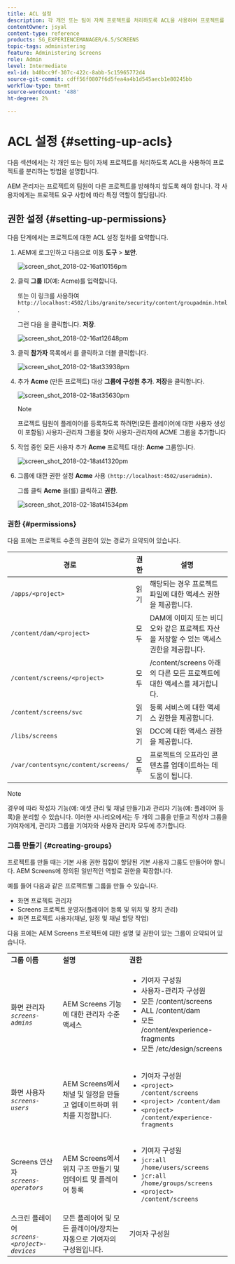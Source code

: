 ```yaml
---
title: ACL 설정
description: 각 개인 또는 팀이 자체 프로젝트를 처리하도록 ACL을 사용하여 프로젝트를 분리하는 방법을 알아봅니다.
contentOwner: jsyal
content-type: reference
products: SG_EXPERIENCEMANAGER/6.5/SCREENS
topic-tags: administering
feature: Administering Screens
role: Admin
level: Intermediate
exl-id: b40bcc9f-307c-422c-8abb-5c15965772d4
source-git-commit: cdff56f0807f6d5fea4a4b1d545aecb1e80245bb
workflow-type: tm+mt
source-wordcount: '488'
ht-degree: 2%

---
```


# ACL 설정 {#setting-up-acls}

다음 섹션에서는 각 개인 또는 팀이 자체 프로젝트를 처리하도록 ACL을 사용하여 프로젝트를 분리하는 방법을 설명합니다.

AEM 관리자는 프로젝트의 팀원이 다른 프로젝트를 방해하지 않도록 해야 합니다. 각 사용자에게는 프로젝트 요구 사항에 따라 특정 역할이 할당됩니다.

## 권한 설정 {#setting-up-permissions}

다음 단계에서는 프로젝트에 대한 ACL 설정 절차를 요약합니다.

1. AEM에 로그인하고 다음으로 이동 **도구** > **보안**.

   ![screen_shot_2018-02-16at10156pm](assets/screen_shot_2018-02-16at10156pm.png)

1. 클릭 **그룹** ID(예: Acme)를 입력합니다.

   또는 이 링크를 사용하여 `http://localhost:4502/libs/granite/security/content/groupadmin.html`.

   그런 다음 을 클릭합니다. **저장**.

   ![screen_shot_2018-02-16at12648pm](assets/screen_shot_2018-02-16at12648pm.png)

1. 클릭 **참가자** 목록에서 를 클릭하고 더블 클릭합니다.

   ![screen_shot_2018-02-18at33938pm](assets/screen_shot_2018-02-18at33938pm.png)

1. 추가 **Acme** (만든 프로젝트) 대상 **그룹에 구성원 추가**. **저장**&#x200B;을 클릭합니다.

   ![screen_shot_2018-02-18at35630pm](assets/screen_shot_2018-02-18at35630pm.png)

   >[!NOTE]
   >
   >프로젝트 팀원이 플레이어를 등록하도록 하려면(모든 플레이어에 대한 사용자 생성이 포함됨) 사용자-관리자 그룹을 찾아 사용자-관리자에 ACME 그룹을 추가합니다

1. 작업 중인 모든 사용자 추가 **Acme** 프로젝트 대상: **Acme** 그룹입니다.

   ![screen_shot_2018-02-18at41320pm](assets/screen_shot_2018-02-18at41320pm.png)

1. 그룹에 대한 권한 설정 **Acme** 사용 `(http://localhost:4502/useradmin)`.

   그룹 클릭 **Acme** 을(를) 클릭하고 **권한**.

   ![screen_shot_2018-02-18at41534pm](assets/screen_shot_2018-02-18at41534pm.png)

### 권한 {#permissions}

다음 표에는 프로젝트 수준의 권한이 있는 경로가 요약되어 있습니다.

| **경로** | **권한** | **설명** |
|---|---|---|
| `/apps/<project>` | 읽기 | 해당되는 경우 프로젝트 파일에 대한 액세스 권한을 제공합니다. |
| `/content/dam/<project>` | 모두 | DAM에 이미지 또는 비디오와 같은 프로젝트 자산을 저장할 수 있는 액세스 권한을 제공합니다. |
| `/content/screens/<project>` | 모두 | /content/screens 아래의 다른 모든 프로젝트에 대한 액세스를 제거합니다. |
| `/content/screens/svc` | 읽기 | 등록 서비스에 대한 액세스 권한을 제공합니다. |
| `/libs/screens` | 읽기 | DCC에 대한 액세스 권한을 제공합니다. |
| `/var/contentsync/content/screens/` | 모두 | 프로젝트의 오프라인 콘텐츠를 업데이트하는 데 도움이 됩니다. |

>[!NOTE]
>
>경우에 따라 작성자 기능(예: 에셋 관리 및 채널 만들기)과 관리자 기능(예: 플레이어 등록)을 분리할 수 있습니다. 이러한 시나리오에서는 두 개의 그룹을 만들고 작성자 그룹을 기여자에게, 관리자 그룹을 기여자와 사용자 관리자 모두에 추가합니다.

### 그룹 만들기 {#creating-groups}

프로젝트를 만들 때는 기본 사용 권한 집합이 할당된 기본 사용자 그룹도 만들어야 합니다. AEM Screens에 정의된 일반적인 역할로 권한을 확장합니다.

예를 들어 다음과 같은 프로젝트별 그룹을 만들 수 있습니다.

* 화면 프로젝트 관리자
* Screens 프로젝트 운영자(플레이어 등록 및 위치 및 장치 관리)
* 화면 프로젝트 사용자(채널, 일정 및 채널 할당 작업)

다음 표에는 AEM Screens 프로젝트에 대한 설명 및 권한이 있는 그룹이 요약되어 있습니다.

<table>
 <tbody>
  <tr>
   <td><strong>그룹 이름</strong></td>
   <td><strong>설명</strong></td>
   <td><strong>권한</strong></td>
  </tr>
  <tr>
   <td>화면 관리자<br /> <em><code>screens-admins</code></em></td>
   <td>AEM Screens 기능에 대한 관리자 수준 액세스</td>
   <td>
    <ul>
     <li>기여자 구성원</li>
     <li>사용자-관리자 구성원</li>
     <li>모든 /content/screens</li>
     <li>ALL /content/dam</li>
     <li>모든 /content/experience-fragments</li>
     <li>모든 /etc/design/screens</li>
    </ul> </td>
  </tr>
  <tr>
   <td>화면 사용자<br /> <em><code>screens-users</code></em></td>
   <td>AEM Screens에서 채널 및 일정을 만들고 업데이트하며 위치를 지정합니다.</td>
   <td>
    <ul>
     <li>기여자 구성원</li>
     <li><code>&lt;project&gt; /content/screens</code></li>
     <li><code>&lt;project&gt; /content/dam</code></li>
     <li><code>&lt;project&gt; /content/experience-fragments</code></li>
    </ul> </td>
  </tr>
  <tr>
   <td>Screens 연산자<br /> <em><code>screens-operators</code></em></td>
   <td>AEM Screens에서 위치 구조 만들기 및 업데이트 및 플레이어 등록</td>
   <td>
    <ul>
     <li>기여자 구성원</li>
     <li><code>jcr:all /home/users/screens</code></li>
     <li><code>jcr:all /home/groups/screens</code></li>
     <li><code>&lt;project&gt; /content/screens</code></li>
    </ul> </td>
  </tr>
  <tr>
   <td>스크린 플레이어<br /> <em><code>screens-&lt;project&gt;-devices</code></em></td>
   <td>모든 플레이어 및 모든 플레이어/장치는 자동으로 기여자의 구성원입니다.</td>
   <td><p> 기여자 구성원</p> </td>
  </tr>
 </tbody>
</table>
